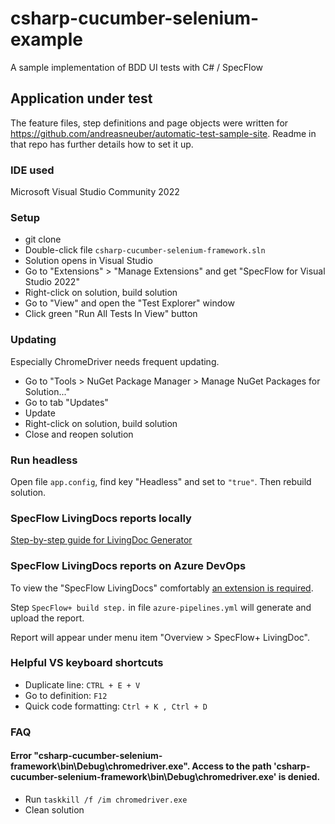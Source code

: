 # csharp-cucumber-selenium-example
A sample implementation of BDD UI tests with C# / SpecFlow

## Application under test
The feature files, step definitions and page objects were written for https://github.com/andreasneuber/automatic-test-sample-site.
Readme in that repo has further details how to set it up.

### IDE used
Microsoft Visual Studio Community 2022

### Setup 
- git clone 
- Double-click file `csharp-cucumber-selenium-framework.sln`
- Solution opens in Visual Studio
- Go to "Extensions" > "Manage Extensions" and get "SpecFlow for Visual Studio 2022"
- Right-click on solution, build solution
- Go to "View" and open the "Test Explorer" window
- Click green "Run All Tests In View" button

### Updating
Especially ChromeDriver needs frequent updating.
- Go to "Tools > NuGet Package Manager > Manage NuGet Packages for Solution..."
- Go to tab "Updates"
- Update
- Right-click on solution, build solution
- Close and reopen solution

### Run headless
Open file `app.config`, find key "Headless" and set to `"true"`. Then rebuild solution.

### SpecFlow LivingDocs reports locally
[Step-by-step guide for LivingDoc Generator](https://docs.specflow.org/projects/specflow-livingdoc/en/latest/sbsguides/sbscli.html)

### SpecFlow LivingDocs reports on Azure DevOps
To view the "SpecFlow LivingDocs" comfortably [an extension is required](https://docs.specflow.org/projects/specflow-livingdoc/en/latest/Installation/Installation.html).

Step `SpecFlow+ build step.` in file `azure-pipelines.yml` will generate and upload the report.

Report will appear under menu item "Overview > SpecFlow+ LivingDoc".

### Helpful VS keyboard shortcuts
- Duplicate line: `CTRL + E + V`
- Go to definition: `F12`
- Quick code formatting: `Ctrl + K , Ctrl + D`


### FAQ
#### Error "csharp-cucumber-selenium-framework\bin\Debug\chromedriver.exe". Access to the path 'csharp-cucumber-selenium-framework\bin\Debug\chromedriver.exe' is denied.
- Run `taskkill /f /im chromedriver.exe`
- Clean solution
